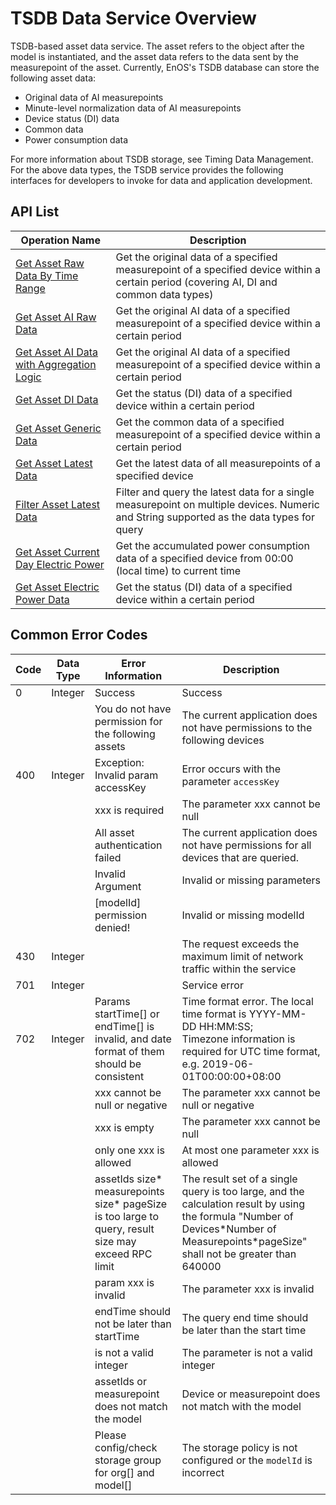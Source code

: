 # TSDB Data Service Overview



TSDB-based asset data service. The asset refers to the object after the model is instantiated, and the asset data refers to the data sent by the measurepoint of the asset. Currently, EnOS's TSDB database can store the following asset data:
- Original data of AI measurepoints
- Minute-level normalization data of AI measurepoints
- Device status (DI) data
- Common data
- Power consumption data

For more information about TSDB storage, see Timing Data Management.
For the above data types, the TSDB service provides the following interfaces for developers to invoke for data and application development.

## API List

|Operation Name                                                       | Description |
|---------------------------------------------------------------|------|
| [Get Asset Raw Data By Time Range](get_asset_raw_data_by_time_range)   |Get the original data of a specified measurepoint of a specified device within a certain period (covering AI, DI and common data types)      |
| [Get Asset AI Raw Data](get_asset_ai_raw_data)   |Get the original AI data of a specified measurepoint of a specified device within a certain period|
| [Get Asset AI Data with Aggregation Logic](get_asset_ai_data_with_aggregation_logic)  |Get the original AI data of a specified measurepoint of a specified device within a certain period|
| [Get Asset DI Data](get_asset_di_data)  |Get the status (DI) data of a specified device within a certain period|
| [Get Asset Generic Data](get_asset_generic_data)  |Get the common data of a specified measurepoint of a specified device within a certain period |
| [Get Asset Latest Data](get_asset_latest_data)           |Get the latest data of all measurepoints of a specified device|
| [Filter Asset Latest Data](filter_asset_latest_data)   |Filter and query the latest data for a single measurepoint on multiple devices. Numeric and String supported as the data types for query  |
| [Get Asset Current Day Electric Power](get_asset_current_day_electric_power) |Get the accumulated power consumption data of a specified device from 00:00 (local time) to current time|
| [Get Asset Electric Power Data](get_asset_electric_power_data)  |Get the status (DI) data of a specified device within a certain period      |

## Common Error Codes <errorcode>

| Code | Data Type | Error Information                                                                                              | Description                                        |
|------|-----------|---------------------------------------------------------------------------------------------------------|----------------------------------------------------|
| 0    | Integer   | Success                                                                                                 | Success                                               |
|      |           | You do not have permission for the following assets                                                     | The current application does not have permissions to the following devices                          |
| 400  | Integer   | Exception:  Invalid param accessKey                                                                      | Error occurs with the parameter `accessKey`                                  |
|      |           | xxx is required                                                                                         | The parameter xxx cannot be null                                    |
|      |           | All asset authentication failed                                                                         | The current application does not have permissions for all devices that are queried.                  |
|      |           | Invalid Argument                                                                                        | Invalid or missing parameters                                     |
|      |           | [modelId] permission denied!                                                                            | Invalid or missing modelId                                |
| 430  | Integer   |                                                                                                         | The request exceeds the maximum limit of network traffic within the service                                         |
| 701  | Integer   |                                                                                                         | Service error                                          |
| 702  | Integer   | Params startTime[] or endTime[] is invalid, and date format of them should be consistent                | Time format error. The local time format is YYYY-MM-DD HH:MM:SS; <br> Timezone information is required for UTC time format, e.g. 2019-06-01T00:00:00+08:00|
|      |           | xxx cannot be null or negative                                                                          | The parameter xxx cannot be null or negative                          |
|      |           | xxx is empty                                                                                            |  The parameter xxx cannot be null                                    |
|      |           | only one xxx is allowed                                                                                 | At most one parameter xxx is allowed                                    |
|      |           | assetIds size* measurepoints size* pageSize is too large to query, result size may exceed RPC limit | The result set of a single query is too large, and the calculation result by using the formula "Number of Devices\*Number of Measurepoints\*pageSize" shall not be greater than 640000                                 |
|      |           | param xxx is invalid                                                                                    |  The parameter xxx is invalid                                        |
|      |           | endTime should not be later than startTime                                                              | The query end time should be later than the start time                         |
|      |           | is not a valid integer                                                                                  | The parameter is not a valid integer                         |
|      |           | assetIds or measurepoint does not match the model                                                       | Device or measurepoint does not match with the model                             |
|      |           | Please config/check storage group for org[] and model[]                                                       | The storage policy is not configured or the `modelId` is incorrect                             |
